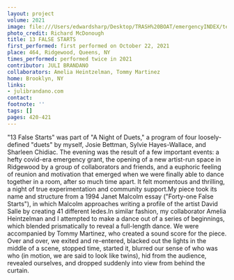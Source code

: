 ```yaml
---
layout: project
volume: 2021
image: file:///Users/edwardsharp/Desktop/TRASH%20BOAT/emergencyINDEX/ten_plus/guts/Links/1665849021071__13_False_Starts--Juli_Brandano.jpg
photo_credit: Richard McDonough
title: 13 FALSE STARTS
first_performed: first performed on October 22, 2021
place: 464, Ridgewood, Queens, NY
times_performed: performed twice in 2021
contributor: JULI BRANDANO
collaborators: Amelia Heintzelman, Tommy Martinez
home: Brooklyn, NY
links:
- julibrandano.com
contact:
footnote: ''
tags: []
pages: 420-421
---
```

"13 False Starts" was part of "A Night of Duets," a program of four loosely-defined "duets" by myself, Josie Bettman, Sylvie Hayes-Wallace, and Sharleen Chidiac. The evening was the result of a few important events: a hefty covid-era emergency grant, the opening of a new artist-run space in Ridgewood by a group of collaborators and friends, and a euphoric feeling of reunion and motivation that emerged when we were finally able to dance together in a room, after so much time apart. It felt momentous and thrilling, a night of true experimentation and community support.My piece took its name and structure from a 1994 Janet Malcolm essay ("Forty-one False Starts"), in which Malcolm approaches writing a profile of the artist David Salle by creating 41 different ledes.In similar fashion, my collaborator Amelia Heintzelman and I attempted to make a dance out of a series of beginnings, which blended prismatically to reveal a full-length dance. We were accompanied by Tommy Martinez, who created a sound score for the piece. Over and over, we exited and re-entered, blacked out the lights in the middle of a scene, stopped time, started it, blurred our sense of who was who (in motion, we are said to look like twins), hid from the audience, revealed ourselves, and dropped suddenly into view from behind the curtain.